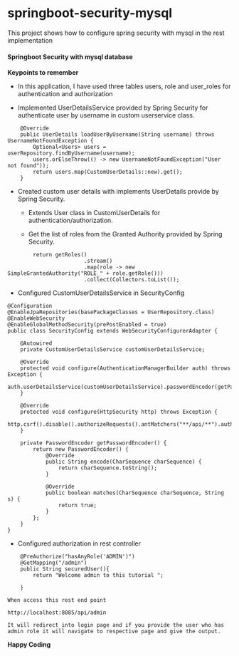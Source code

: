 # springboot-security-mysql

This project shows how to configure spring security with mysql in the rest implementation

#### Springboot Security with mysql database

**Keypoints to remember**

* In this application, I have used three tables users, role and user_roles for authentication and authorization

* Implemented UserDetailsService provided by Spring Security for authenticate user by username in custom userservice class.
```
    @Override
    public UserDetails loadUserByUsername(String username) throws UsernameNotFoundException {
        Optional<Users> users = userRepository.findByUsername(username);
        users.orElseThrow(() -> new UsernameNotFoundException("User not found"));
        return users.map(CustomUserDetails::new).get();
    }
```

* Created custom user details with implements UserDetails provide by Spring Security.

    * Extends User class in CustomUserDetails for authentication/authorization.

    * Get the list of roles from the Granted Authority provided by Spring Security.
```
        return getRoles()
                        .stream()
                        .map(role -> new SimpleGrantedAuthority("ROLE_" + role.getRole()))
                        .collect(Collectors.toList());
```
* Configured CustomUserDetailsService in SecurityConfig
```
@Configuration
@EnableJpaRepositories(basePackageClasses = UserRepository.class)
@EnableWebSecurity
@EnableGlobalMethodSecurity(prePostEnabled = true)
public class SecurityConfig extends WebSecurityConfigurerAdapter {

    @Autowired
    private CustomUserDetailsService customUserDetailsService;

    @Override
    protected void configure(AuthenticationManagerBuilder auth) throws Exception {
        auth.userDetailsService(customUserDetailsService).passwordEncoder(getPasswordEncoder());
    }

    @Override
    protected void configure(HttpSecurity http) throws Exception {
        http.csrf().disable().authorizeRequests().antMatchers("**/api/**").authenticated().anyRequest().permitAll().and().formLogin().permitAll();
    }

    private PasswordEncoder getPasswordEncoder() {
        return new PasswordEncoder() {
            @Override
            public String encode(CharSequence charSequence) {
                return charSequence.toString();
            }

            @Override
            public boolean matches(CharSequence charSequence, String s) {
                return true;
            }
        };
    }
}
```
* Configured authorization in rest controller
```
    @PreAuthorize("hasAnyRole('ADMIN')")
    @GetMapping("/admin")
    public String securedUser(){
        return "Welcome admin to this tutorial ";

    }
```

    When access this rest end point

    http://localhost:8085/api/admin

    It will redirect into login page and if you provide the user who has admin role it will navigate to respective page and give the output.

**Happy Coding**